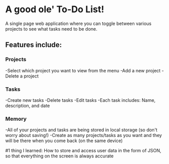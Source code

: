 # A good ole' To-Do List!

A single page web application where you can toggle between various projects to see what tasks need to be done.

## Features include:

### Projects

-Select which project you want to view from the menu
-Add a new project
-Delete a project

### Tasks

-Create new tasks
-Delete tasks
-Edit tasks
-Each task includes: Name, description, and date

### Memory

-All of your projects and tasks are being stored in local storage (so don't worry about saving!)
-Create as many projects/tasks as you want and they will be there when you come back (on the same device)

#1 thing I learned: How to store and access user data in the form of JSON, so that everything on the screen is always accurate
